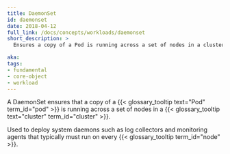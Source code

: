 ```yaml
---
title: DaemonSet
id: daemonset
date: 2018-04-12
full_link: /docs/concepts/workloads/daemonset
short_description: >
  Ensures a copy of a Pod is running across a set of nodes in a cluster.

aka: 
tags:
- fundamental
- core-object
- workload
---
```

 A DaemonSet ensures that a copy of a {{< glossary_tooltip text="Pod" term_id="pod" >}} is running across a set of nodes in a {{< glossary_tooltip text="cluster" term_id="cluster" >}}.

<!--more--> 

Used to deploy system daemons such as log collectors and monitoring agents that typically must run on every {{< glossary_tooltip term_id="node" >}}.

